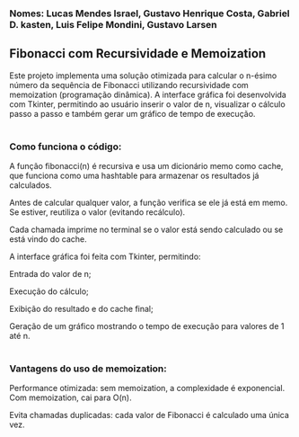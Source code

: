 ### Nomes: Lucas Mendes Israel, Gustavo Henrique Costa, Gabriel D. kasten, Luis Felipe Mondini, Gustavo Larsen


## Fibonacci com Recursividade e Memoization
Este projeto implementa uma solução otimizada para calcular o n-ésimo número da sequência de Fibonacci utilizando recursividade com memoization (programação dinâmica). A interface gráfica foi desenvolvida com Tkinter, permitindo ao usuário inserir o valor de n, visualizar o cálculo passo a passo e também gerar um gráfico de tempo de execução.
</br></br>
### Como funciona o código:

A função fibonacci(n) é recursiva e usa um dicionário memo como cache, que funciona como uma hashtable para armazenar os resultados já calculados.

Antes de calcular qualquer valor, a função verifica se ele já está em memo. Se estiver, reutiliza o valor (evitando recálculo).

Cada chamada imprime no terminal se o valor está sendo calculado ou se está vindo do cache.

A interface gráfica foi feita com Tkinter, permitindo:

Entrada do valor de n;

Execução do cálculo;

Exibição do resultado e do cache final;

Geração de um gráfico mostrando o tempo de execução para valores de 1 até n.
</br></br>
### Vantagens do uso de memoization:

Performance otimizada: sem memoization, a complexidade é exponencial. Com memoization, cai para O(n).

Evita chamadas duplicadas: cada valor de Fibonacci é calculado uma única vez.
